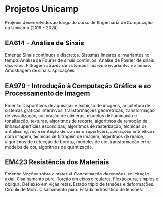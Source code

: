 # Projetos Unicamp
Projetos desenvolvidos ao longo do curso de Engenharia de Computação na Unicamp (2019 - 2024)

## EA614 - Análise de Sinais
Ementa: Sinais contínuos e discretos. Sistemas lineares e invariantes no tempo. Análise de Fourier de sinais contínuos. Análise de Fourier de sinais discretos. Filtragem através de sistemas lineares e invariantes no tempo.  Amostragem de sinais. Aplicações.

## EA979 - Introdução à Computação Gráfica e ao Processamento de Imagem
Ementa: Dispositivos de aquisição e exibição de imagens, arquitetura de sistemas gráficos interativos, transformações geométricas, transformação de visualização, calibração de câmeras, modelos de iluminação e tonalização, texturas, algoritmos de recorte, algoritmos de remoção de linhas/superfícies escondidas, algoritmos de rasterização, técnicas de antialiasing, representação de curvas e superfícies, operações aritméticas com imagem, técnicas de filtragem de imagem, algoritmos de realce, algoritmos de detecção de bordas, modelos de cor, transformação entre modelos de cor, algoritmos de quantização.

## EM423 Resistência dos Materiais
Ementa: Noções sobre o material. Conceituação de tensões, solicitação axial. Cisalhamento puro. Torção em eixos circulares. Flexão pura, simples e oblíqua. Deflexão em vigas retas. Estado triplo de tensões e deformações. Círculo de Mohr. Cisalhamento puro. Estado hidrostático de tensões.

